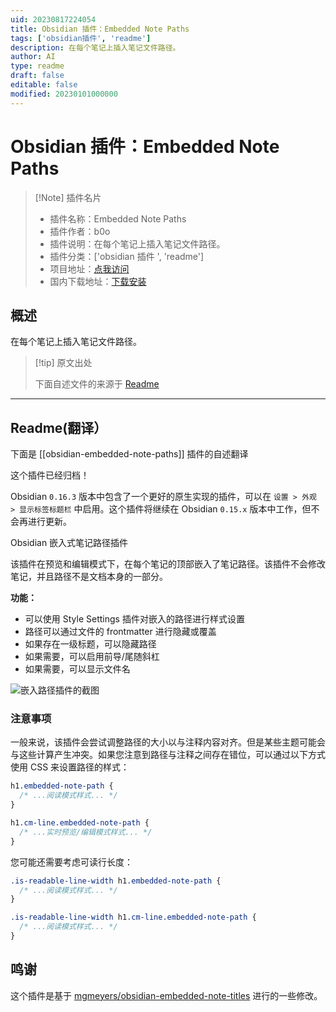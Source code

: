 ```yaml
---
uid: 20230817224054
title: Obsidian 插件：Embedded Note Paths
tags: ['obsidian插件', 'readme']
description: 在每个笔记上插入笔记文件路径。
author: AI
type: readme
draft: false
editable: false
modified: 20230101000000
---
```


# Obsidian 插件：Embedded Note Paths

> [!Note] 插件名片
> - 插件名称：Embedded Note Paths
> - 插件作者：b0o
> - 插件说明：在每个笔记上插入笔记文件路径。
> - 插件分类：['obsidian 插件 ', 'readme']
> - 项目地址：[点我访问](https://github.com/b0o/obsidian-embedded-note-paths)
> - 国内下载地址：[下载安装](https://pkmer.cn/products/plugin/pluginMarket/?obsidian-embedded-note-paths)

## 概述

在每个笔记上插入笔记文件路径。

> [!tip] 原文出处
>
>下面自述文件的来源于 [Readme](https://ghproxy.net/https://raw.githubusercontent.com/b0o/obsidian-embedded-note-paths/main/README.md)

---

## Readme(翻译）

下面是 [[obsidian-embedded-note-paths]] 插件的自述翻译

这个插件已经归档！

Obsidian `0.16.3` 版本中包含了一个更好的原生实现的插件，可以在 `设置 > 外观 > 显示标签标题栏` 中启用。这个插件将继续在 Obsidian `0.15.x` 版本中工作，但不会再进行更新。

Obsidian 嵌入式笔记路径插件

该插件在预览和编辑模式下，在每个笔记的顶部嵌入了笔记路径。该插件不会修改笔记，并且路径不是文档本身的一部分。

**功能：**

- 可以使用 Style Settings 插件对嵌入的路径进行样式设置
- 路径可以通过文件的 frontmatter 进行隐藏或覆盖
- 如果存在一级标题，可以隐藏路径
- 如果需要，可以启用前导/尾随斜杠
- 如果需要，可以显示文件名

<img src="https://user-images.githubusercontent.com/21299126/185779567-ba379655-9ed7-495c-841c-112a76101698.png" alt="嵌入路径插件的截图" />

### 注意事项

一般来说，该插件会尝试调整路径的大小以与注释内容对齐。但是某些主题可能会与这些计算产生冲突。如果您注意到路径与注释之间存在错位，可以通过以下方式使用 CSS 来设置路径的样式：

```css
h1.embedded-note-path {
  /* ...阅读模式样式... */
}

h1.cm-line.embedded-note-path {
  /* ...实时预览/编辑模式样式... */
}
```

您可能还需要考虑可读行长度：

```css
.is-readable-line-width h1.embedded-note-path {
  /* ...阅读模式样式... */
}

.is-readable-line-width h1.cm-line.embedded-note-path {
  /* ...阅读模式样式... */
}
```

## 鸣谢

这个插件是基于 [mgmeyers/obsidian-embedded-note-titles](https://github.com/mgmeyers/obsidian-embedded-note-titles) 进行的一些修改。
